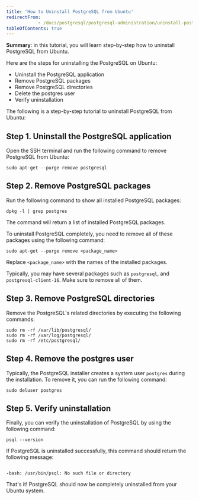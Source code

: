 ```yaml
---
title: 'How to Uninstall PostgreSQL from Ubuntu'
redirectFrom: 
            - /docs/postgresql/postgresql-administration/uninstall-postgresql-ubuntu
tableOfContents: true
---
```


**Summary**: in this tutorial, you will learn step-by-step how to uninstall PostgreSQL from Ubuntu.

Here are the steps for uninstalling the PostgreSQL on Ubuntu:

- Uninstall the PostgreSQL application
- Remove PostgreSQL packages
- Remove PostgreSQL directories
- Delete the postgres user
- Verify uninstallation

The following is a step-by-step tutorial to uninstall PostgreSQL from Ubuntu:

## Step 1. Uninstall the PostgreSQL application

Open the SSH terminal and run the following command to remove PostgreSQL from Ubuntu:

```
sudo apt-get --purge remove postgresql
```

## Step 2. Remove PostgreSQL packages

Run the following command to show all installed PostgreSQL packages:

```
dpkg -l | grep postgres
```

The command will return a list of installed PostgreSQL packages.

To uninstall PostgreSQL completely, you need to remove all of these packages using the following command:

```
sudo apt-get --purge remove <package_name>
```

Replace `<package_name>` with the names of the installed packages.

Typically, you may have several packages such as `postgresql`, and `postgresql-client-16`. Make sure to remove all of them.

## Step 3. Remove PostgreSQL directories

Remove the PostgreSQL's related directories by executing the following commands:

```
sudo rm -rf /var/lib/postgresql/
sudo rm -rf /var/log/postgresql/
sudo rm -rf /etc/postgresql/
```

## Step 4. Remove the postgres user

Typically, the PostgreSQL installer creates a system user `postgres` during the installation. To remove it, you can run the following command:

```
sudo deluser postgres
```

## Step 5. Verify uninstallation

Finally, you can verify the uninstallation of PostgreSQL by using the following command:

```
psql --version
```

If PostgreSQL is uninstalled successfully, this command should return the following message:

```

-bash: /usr/bin/psql: No such file or directory
```

That's it! PostgreSQL should now be completely uninstalled from your Ubuntu system.
